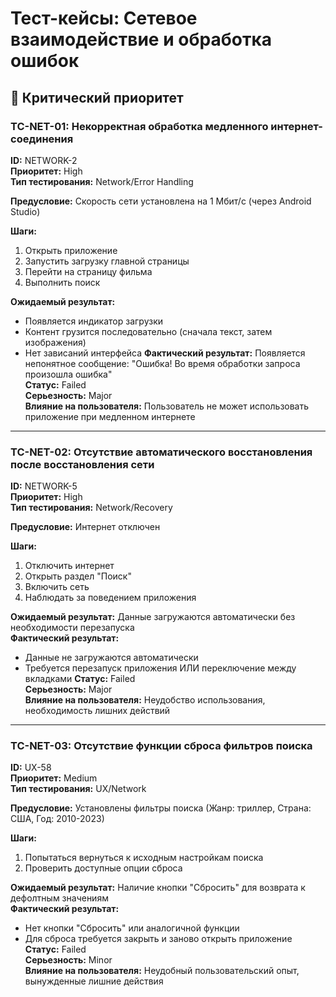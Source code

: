 # Тест-кейсы: Сетевое взаимодействие и обработка ошибок

## 🔴 Критический приоритет

### TC-NET-01: Некорректная обработка медленного интернет-соединения
**ID:** NETWORK-2  
**Приоритет:** High  
**Тип тестирования:** Network/Error Handling

**Предусловие:** Скорость сети установлена на 1 Мбит/с (через Android Studio)

**Шаги:**
1. Открыть приложение
2. Запустить загрузку главной страницы
3. Перейти на страницу фильма
4. Выполнить поиск

**Ожидаемый результат:** 
- Появляется индикатор загрузки
- Контент грузится последовательно (сначала текст, затем изображения)
- Нет зависаний интерфейса
**Фактический результат:** Появляется непонятное сообщение: "Ошибка! Во время обработки запроса произошла ошибка"  
**Статус:** Failed  
**Серьезность:** Major  
**Влияние на пользователя:** Пользователь не может использовать приложение при медленном интернете

---

### TC-NET-02: Отсутствие автоматического восстановления после восстановления сети
**ID:** NETWORK-5  
**Приоритет:** High  
**Тип тестирования:** Network/Recovery

**Предусловие:** Интернет отключен

**Шаги:**
1. Отключить интернет
2. Открыть раздел "Поиск"
3. Включить сеть
4. Наблюдать за поведением приложения

**Ожидаемый результат:** Данные загружаются автоматически без необходимости перезапуска  
**Фактический результат:** 
- Данные не загружаются автоматически
- Требуется перезапуск приложения ИЛИ переключение между вкладками
**Статус:** Failed  
**Серьезность:** Major  
**Влияние на пользователя:** Неудобство использования, необходимость лишних действий

---

### TC-NET-03: Отсутствие функции сброса фильтров поиска
**ID:** UX-58  
**Приоритет:** Medium  
**Тип тестирования:** UX/Network

**Предусловие:** Установлены фильтры поиска (Жанр: триллер, Страна: США, Год: 2010-2023)

**Шаги:**
1. Попытаться вернуться к исходным настройкам поиска
2. Проверить доступные опции сброса

**Ожидаемый результат:** Наличие кнопки "Сбросить" для возврата к дефолтным значениям  
**Фактический результат:** 
- Нет кнопки "Сбросить" или аналогичной функции
- Для сброса требуется закрыть и заново открыть приложение
**Статус:** Failed  
**Серьезность:** Minor  
**Влияние на пользователя:** Неудобный пользовательский опыт, вынужденные лишние действия
